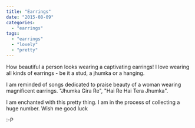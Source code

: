 ```yaml
---
title: "Earrings"
date: "2015-08-09"
categories: 
  - "earrings"
tags: 
  - "earrings"
  - "lovely"
  - "pretty"
---
```


How beautiful a person looks wearing a captivating earrings! I love wearing all kinds of earrings - be it a stud, a jhumka or a hanging.

I am reminded of songs dedicated to praise beauty of a woman wearing magnificent earrings. "Jhumka Gira Re", "Hai Re Hai Tera Jhumka".

I am enchanted with this pretty thing. I am in the process of collecting a huge number. Wish me good luck

:-P
